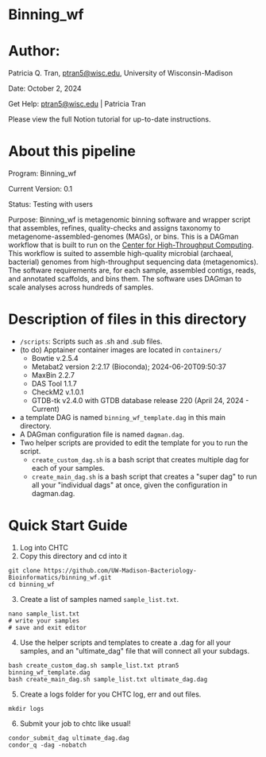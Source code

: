 # Binning_wf

# Author:
Patricia Q. Tran, ptran5@wisc.edu, University of Wisconsin-Madison

Date: October 2, 2024

Get Help: ptran5@wisc.edu | Patricia Tran

Please view the full Notion tutorial for up-to-date instructions.

# About this pipeline
Program: Binning_wf

Current Version: 0.1

Status: Testing with users

Purpose: Binning_wf is metagenomic binning software and wrapper script that assembles, refines, quality-checks and assigns taxonomy to metagenome-assembled-genomes (MAGs), or bins. This is a DAGman workflow that is built to run on the [Center for High-Throughput Computing](https://chtc.cs.wisc.edu/). This workflow is suited to assemble high-quality microbial (archaeal, bacterial) genomes from high-throughput sequencing data (metagenomics).
The software requirements are, for each sample, assembled contigs, reads, and annotated scaffolds, and bins them.
The software uses DAGman to scale analyses across hundreds of samples.

# Description of files in this directory
- `/scripts`: Scripts such as .sh and .sub files.
- (to do) Apptainer container images are located in `containers/`
	- Bowtie v.2.5.4 
	- Metabat2 version 2:2.17 (Bioconda); 2024-06-20T09:50:37 
	- MaxBin 2.2.7 
	- DAS Tool 1.1.7 
	- CheckM2 v.1.0.1
	- GTDB-tk v2.4.0 with GTDB database release 220 (April 24, 2024 - Current) 
- a template DAG is named `binning_wf_template.dag` in this main directory.
- A DAGman configuration file is named `dagman.dag`.
- Two helper scripts are provided to edit the template for you to run the script.
	- `create_custom_dag.sh` is a bash script that creates multiple dag for each of your samples.
	- `create_main_dag.sh` is a bash script that creates a "super dag" to run all your "individual dags" at once, given the configuration in dagman.dag.

# Quick Start Guide 
1. Log into CHTC
2. Copy this directory and cd into it
```
git clone https://github.com/UW-Madison-Bacteriology-Bioinformatics/binning_wf.git
cd binning_wf
```
3. Create a list of samples named `sample_list.txt`.
```
nano sample_list.txt
# write your samples
# save and exit editor
```
4. Use the helper scripts and templates to create a .dag for all your samples, and an "ultimate_dag" file that will connect all your subdags.
```
bash create_custom_dag.sh sample_list.txt ptran5 binning_wf_template.dag 
bash create_main_dag.sh sample_list.txt ultimate_dag.dag
```
5. Create a logs folder for you CHTC log, err and out files.
```
mkdir logs
```
6. Submit your job to chtc like usual!
```
condor_submit_dag ultimate_dag.dag
condor_q -dag -nobatch
```

